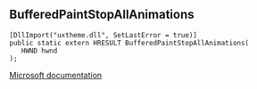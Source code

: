 ## BufferedPaintStopAllAnimations

```
[DllImport("uxtheme.dll", SetLastError = true)]
public static extern HRESULT BufferedPaintStopAllAnimations(
   HWND hwnd
);
```

[Microsoft documentation](https://docs.microsoft.com/en-us/windows/win32/api/uxtheme/nf-uxtheme-bufferedpaintstopallanimations)
